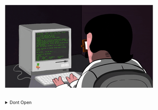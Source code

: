 <div style="display: flex; align-items: center;">
    <img src="media/me.gif"">

</div>


#



#



<details>

<summary>Dont Open</summary>

> [!TIP]
> keep calm and say வை டா கோ**

</details>



#

#